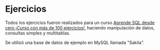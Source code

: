 # Ejercicios

Todos los ejercicios fueron realizados para un curso <a href="https://www.udemy.com/course/aprende-sql-desde-cero-curso-con-mas-de-100-ejercicios/">Aprende SQL desde cero ¡Curso con más de 100 ejercicios!<a>, haciendo manipulación de datos, consultas simples y multitablas.
 
 Se utilizó una base de datos de ejemplo en MySQL llamada "Sakila".
 
